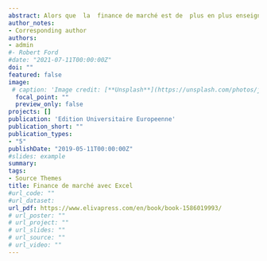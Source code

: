 ```yaml
---
abstract: Alors que  la  finance de marché est de  plus en plus enseignée dans les universités, il manquait encore un manuel de référence, qui guide l’utilisateur  pas à pas  dans le traitement de l’ensemble des modèles de marché. Finance de marché avec Excel vous aidera à mettre en place les différents modèles de gestion de portefeuille et vous permettra grâce à la clarté de son exposition de connaitre les bases de la théorie moderne de portefeuille.Cet ouvrage accompagne l’étudiant en Licence et Master en sciences économiques et de gestion  dans son apprentissage de la finance de marché avec Excel.  
author_notes:
- Corresponding author
authors:
- admin
#- Robert Ford
#date: "2021-07-11T00:00:00Z"
doi: ""
featured: false
image:
 # caption: 'Image credit: [**Unsplash**](https://unsplash.com/photos/jdD8gXaTZsc)'
  focal_point: ""
  preview_only: false
projects: []
publication: 'Edition Universitaire Europeenne'
publication_short: ""
publication_types:
- "5"
publishDate: "2019-05-11T00:00:00Z"
#slides: example
summary: 
tags:
- Source Themes
title: Finance de marché avec Excel
#url_code: ""
#url_dataset: 
url_pdf: https://www.elivapress.com/en/book/book-1586019993/
# url_poster: ""
# url_project: ""
# url_slides: ""
# url_source: ""
# url_video: ""
---
```


